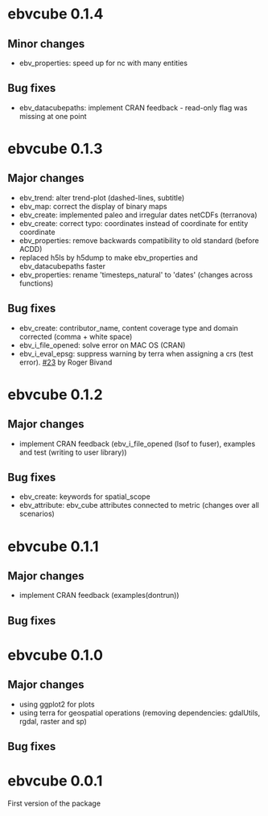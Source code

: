 # ebvcube 0.1.4
## Minor changes
- ebv_properties: speed up for nc with many entities

## Bug fixes
- ebv_datacubepaths: implement CRAN feedback - read-only flag was missing at one point

# ebvcube 0.1.3
## Major changes
- ebv_trend: alter trend-plot (dashed-lines, subtitle)
- ebv_map: correct the display of binary maps
- ebv_create: implemented paleo and irregular dates netCDFs (terranova)
- ebv_create: correct typo: coordinates instead of coordinate for entity coordinate
- ebv_properties: remove backwards compatibility to old standard (before ACDD)
- replaced h5ls by h5dump to make ebv_properties and ebv_datacubepaths faster
- ebv_properties: rename 'timesteps_natural' to 'dates' (changes across functions)

## Bug fixes
- ebv_create: contributor_name, content coverage type and domain corrected (comma + white space)
- ebv_i_file_opened: solve error on MAC OS (CRAN)
- ebv_i_eval_epsg: suppress warning by terra when assigning a crs (test error). [#23](https://github.com/LuiseQuoss/ebvcube/issues/23) by Roger Bivand

# ebvcube 0.1.2
## Major changes
- implement CRAN feedback (ebv_i_file_opened (lsof to fuser), examples and test (writing to user library))

## Bug fixes
- ebv_create: keywords for spatial_scope
- ebv_attribute: ebv_cube attributes connected to metric (changes over all scenarios)

# ebvcube 0.1.1
## Major changes
- implement CRAN feedback (examples(dontrun))

## Bug fixes

# ebvcube 0.1.0
## Major changes
- using ggplot2 for plots
- using terra for geospatial operations (removing dependencies: gdalUtils, rgdal, raster and sp)

## Bug fixes


# ebvcube 0.0.1
First version of the package
